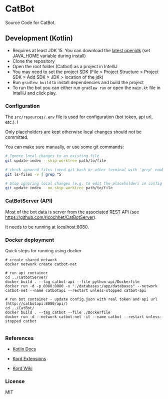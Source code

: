 # CatBot

Source Code for CatBot.

## Development (Kotlin)

- Requires at least JDK 15. You can download the [latest openjdk](https://adoptopenjdk.net/?variant=openjdk16&jvmVariant=hotspot) (set JAVA_HOME variable during install)
- Clone the repository
- Open the root folder (Catbot) as a project in IntelliJ
- You may need to set the project SDK (File > Project Structure > Project SDK > Add SDK > JDK > location of the jdk)
- Run `gradlew build` to install dependencies and build the project
- To run the bot you can either run `gradlew run` or open the `main.kt` file in IntelliJ and click play. 

### Configuration

The `src/resources/.env` file is used for configuration (bot token, api url, etc.). I

Only placeholders are kept otherwise local changes should not be committed.

You can make sure manually, or use some git commands:

```bash
# Ignore local changes to an existing file
git update-index --skip-worktree path/to/file

# check ignored files (need git bash or other terminal with 'grep' enabled)
git ls-files -v | grep ^S

# Stop ignoring local changes (e.g. to edit the placeholders in config file)
git update-index --no-skip-worktree path/to/file
```

### CatBotServer (API) 

Most of the bot data is server from the associated REST API (see https://github.com/ricochhet/CatBotServer). 

It needs to be running at localhost:8080. 

### Docker deployment

Quick steps for running using docker

````shell
# create shared network
docker network create catbot-net

# run api container
cd ../CatbotServer/
docker build . --tag catbot-api --file python-api/Dockerfile
docker run -d -p 8080:8080 -v "./databases:/app/databases" --network catbot-net --name catbotapi --restart unless-stopped catbot-api

# run bot container - update config.json with real token and api url (http://catbotapi:8080/api/)
cd ../CatBot/
docker build . --tag catbot --file ./Dockerfile
docker run -d --network catbot-net -it --name catbot --restart unless-stopped catbot


````

### References

- [Kotlin Docs](https://kotlinlang.org/docs/home.html)

- [Kord Extensions](https://kordex.kotlindiscord.com/)

- [Kord Wiki](https://github.com/kordlib/kord/wiki)

### License

MIT
